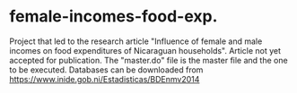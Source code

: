 # female-incomes-food-exp.
Project that led to the research article "Influence of female and male incomes on food expenditures of Nicaraguan households". 
Article not yet accepted for publication. 
The "master.do" file is the master file and the one to be executed. Databases can be downloaded from https://www.inide.gob.ni/Estadisticas/BDEnmv2014
